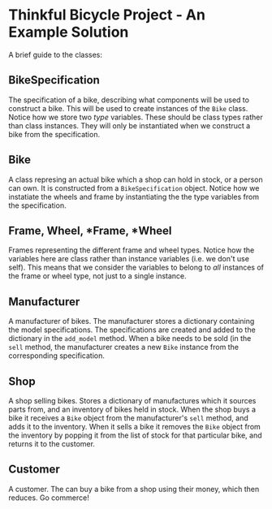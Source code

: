 # Thinkful Bicycle Project - An Example Solution

A brief guide to the classes:

## BikeSpecification

The specification of a bike, describing what components will be used to construct a bike.  This will be used to create instances of the `Bike` class.  Notice how we store two *type* variables.  These should be class types rather than class instances.  They will only be instantiated when we construct a bike from the specification.

## Bike

A class represing an actual bike which a shop can hold in stock, or a person can own.  It is constructed from a `BikeSpecification` object.  Notice how we instatiate the wheels and frame by instantiating the the type variables from the specification.

## Frame, Wheel, \*Frame, \*Wheel

Frames representing the different frame and wheel types.  Notice how the variables here are class rather than instance variables (i.e. we don't use self).  This means that we consider the variables to belong to *all* instances of the frame or wheel type, not just to a single instance.

## Manufacturer

A manufacturer of bikes.  The manufacturer stores a dictionary containing the model specifications.  The specifications are created and added to the dictionary in the `add_model` method.  When a bike needs to be sold (in the `sell` method, the manufacturer creates a new `Bike` instance from the corresponding specification.

## Shop

A shop selling bikes.  Stores a dictionary of manufactures which it sources parts from, and an inventory of bikes held in stock.  When the shop buys a bike it receives a `Bike` object from the manufacturer's `sell` method, and adds it to the inventory.  When it sells a bike it removes the `Bike` object from the inventory by popping it from the list of stock for that particular bike, and returns it to the customer.

## Customer

A customer.  The can buy a bike from a shop using their money, which then reduces.  Go commerce!
